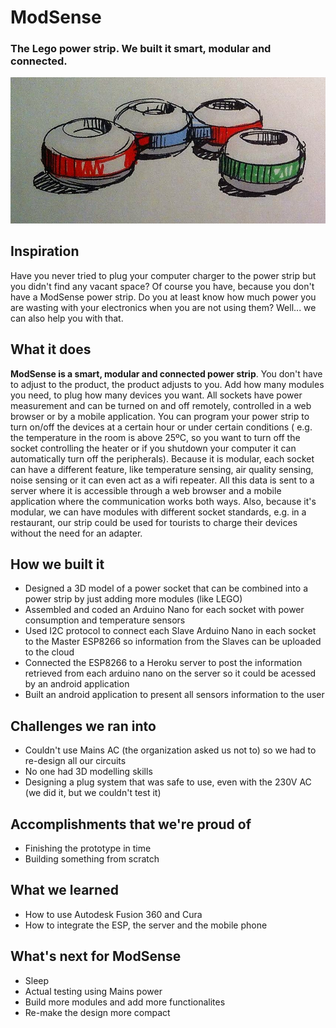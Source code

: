# ModSense
### The Lego power strip. We built it smart, modular and connected.

![Logo](https://github.com/JCacho/ModSense/blob/master/LOGO_ModSense.jpg)

## Inspiration
Have you never tried to plug your computer charger to the power strip but you didn't find any vacant space? Of course you have, because you don't have a ModSense power strip.
Do you at least know how much power you are wasting with your electronics when you are not using them? Well... we can also help you with that.

## What it does
**ModSense is a smart, modular and connected power strip**. You don't have to adjust to the product, the product adjusts to you. Add how many modules you need, to plug how many devices you want. All sockets have power measurement and can be turned on and off remotely, controlled in a web browser or by a mobile application. You can program your power strip to turn on/off the devices at a certain hour or under certain conditions ( e.g. the temperature in the room is above 25ºC, so you want to turn off the socket controlling the heater or if you shutdown your computer it can automatically turn off the peripherals). Because it is modular, each socket can have a different feature, like temperature sensing, air quality sensing, noise sensing or it can even act as a wifi repeater. All this data is sent to a server where it is accessible through a web browser and a mobile application where the communication works both ways. Also, because it's modular, we can have modules with different socket standards, e.g. in a restaurant, our strip could be used for tourists to charge their devices without the need for an adapter.

## How we built it
 - Designed a 3D model of a power socket that can be combined into a power strip by just adding more modules (like LEGO)
 - Assembled and coded an Arduino Nano for each socket with power consumption and temperature sensors
 - Used I2C protocol to connect each Slave Arduino Nano in each socket to the Master ESP8266 so information from the Slaves can be uploaded to the cloud
 - Connected the ESP8266 to a Heroku server to post the information retrieved from each arduino nano on the server so it could be acessed by an android application
 - Built an android application to present all sensors information to the user
 
## Challenges we ran into
 - Couldn't use Mains AC (the organization asked us not to) so we had to re-design all our circuits
 - No one had 3D modelling skills
 - Designing a plug system that was safe to use, even with the 230V AC (we did it, but we couldn't test it)

## Accomplishments that we're proud of
 - Finishing the prototype in time
 - Building something from scratch
 
## What we learned
 - How to use Autodesk Fusion 360 and Cura
 - How to integrate the ESP, the server and the mobile phone

## What's next for ModSense
 - Sleep
 - Actual testing using Mains power
 - Build more modules and add more functionalites
 - Re-make the design more compact

